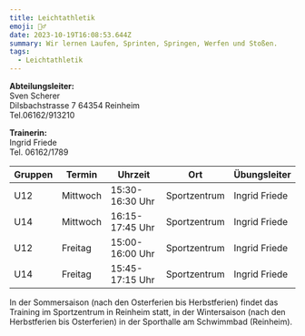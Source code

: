 ```yaml
---
title: Leichtathletik
emoji: 🏃‍♂️
date: 2023-10-19T16:08:53.644Z
summary: Wir lernen Laufen, Sprinten, Springen, Werfen und Stoßen.
tags:
  - Leichtathletik
---
```

**Abteilungsleiter:**\
Sven Scherer \
Dilsbachstrasse 7 64354 Reinheim  \
Tel.06162/913210

**Trainerin:** \
Ingrid Friede\
Tel. 06162/1789

| **Gruppen** | **Termin** | **Uhrzeit**     | **Ort**      | **Übungsleiter** |
| ----------- | ---------- | --------------- | ------------ | ---------------- |
| U12         | Mittwoch   | 15:30-16:30 Uhr | Sportzentrum | Ingrid Friede    |
| U14         | Mittwoch   | 16:15-17:45 Uhr | Sportzentrum | Ingrid Friede    |
| U12         | Freitag    | 15:00-16:00 Uhr | Sportzentrum | Ingrid Friede    |
| U14         | Freitag    | 15:45-17:15 Uhr | Sportzentrum | Ingrid Friede    |

In der Sommersaison (nach den Osterferien bis Herbstferien) findet das Training im Sportzentrum in Reinheim statt, in der Wintersaison (nach den Herbstferien bis Osterferien) in der Sporthalle am Schwimmbad (Reinheim).